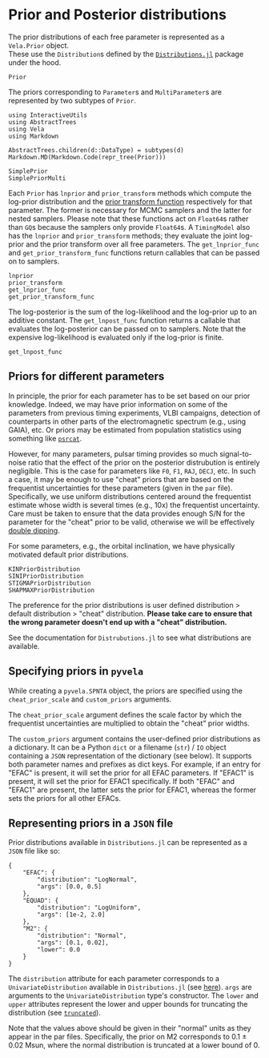 # Prior and Posterior distributions

The prior distributions of each free parameter is represented as a `Vela.Prior` object.  
These use the `Distribution`s defined by the [`Distributions.jl`](https://juliastats.org/Distributions.jl/) package
under the hood. 
```@docs
Prior
```

The priors corresponding to `Parameter`s and `MultiParameter`s are represented by two subtypes
of `Prior`.
```@eval
using InteractiveUtils
using AbstractTrees
using Vela
using Markdown

AbstractTrees.children(d::DataType) = subtypes(d)
Markdown.MD(Markdown.Code(repr_tree(Prior)))
```

```@docs
SimplePrior
SimplePriorMulti
```

Each `Prior` has `lnprior` and `prior_transform` methods which compute  the log-prior distribution 
and the [prior transform function](http://kylebarbary.com/nestle/prior.html) respectively
for that parameter. The former is necessary for MCMC samplers and the latter for nested samplers.
Please note that these functions act on `Float64`s rather than `GQ`s because the samplers 
only provide `Float64`s. A `TimingModel` also has the `lnprior` and `prior_transform` methods; they evaluate 
the joint log-prior and the prior transform over all free parameters. The `get_lnprior_func` and `get_prior_transform_func`
functions return callables that can be passed on to samplers.
```@docs
lnprior
prior_transform
get_lnprior_func
get_prior_transform_func
```

The log-posterior is the sum of the log-likelihood and the log-prior up to an additive 
constant. The `get_lnpost_func` function returns a callable that evaluates the log-posterior 
can be passed on to samplers. Note that the expensive log-likelihood is evaluated only if the 
log-prior is finite. 
```@docs
get_lnpost_func
```

## Priors for different parameters

In principle, the prior for each parameter has to be set based on our prior knowledge. Indeed,
we may have prior information on some of the parameters from previous timing experiments, VLBI 
campaigns, detection of counterparts in other parts of the electromagnetic spectrum (e.g., using GAIA),
etc. Or priors may be estimated from population statistics using something like 
[`psrcat`](https://www.atnf.csiro.au/research/pulsar/psrcat/).

However, for many parameters, pulsar timing provides so much signal-to-noise ratio that the effect of the prior
on the posterior distrubution is entirely negligible. This is the case for parameters like `F0`, `F1`, `RAJ`, `DECJ`,
etc. In such a case, it may be enough to use "cheat" priors that are based on the frequentist uncertainties for
these parameters (given in the `par` file). Specifically, we use uniform distributions centered around the frequentist
estimate whose width is several times (e.g., 10x) the frequentist uncertainty. Care must be taken to ensure that the
data provides enough S/N for the parameter for the "cheat" prior to be valid, otherwise we will be effectively 
[double dipping](https://en.wikipedia.org/wiki/Circular_analysis).

For some parameters, e.g., the orbital inclination, we have physically motivated default prior distributions.
```@docs
KINPriorDistribution
SINIPriorDistribution
STIGMAPriorDistribution
SHAPMAXPriorDistribution
```

The preference for the prior distributions is user defined distribution > default distribution > "cheat" distribution.
**Please take care to ensure that the wrong parameter doesn't end up with a "cheat" distribution.**

See the documentation for `Distrubutions.jl` to see what distributions are available.

## Specifying priors in `pyvela`

While creating a `pyvela.SPNTA` object, the priors are specified using the `cheat_prior_scale` and `custom_priors`
arguments. 

The `cheat_prior_scale` argument defines the scale factor by which the frequentist uncertainties are multiplied to 
obtain the "cheat" prior widths. 

The `custom_priors` argument contains the user-defined prior distributions as a dictionary. It can be a Python `dict` 
or a filename (`str`) / `IO` object containing a `JSON` representation of the dictionary (see below). It supports both parameter 
names and prefixes as dict keys.  For example, if an entry for "EFAC" is present, it will set the prior for all EFAC 
parameters. If "EFAC1" is present, it will set the prior for EFAC1 specifically. If both "EFAC" and "EFAC1" are present, 
the latter sets the prior for EFAC1, whereas the former sets the priors for all other EFACs. 

## Representing priors in a `JSON` file
Prior distributions available in `Distributions.jl` can be represented as a `JSON` file like so:
```
{
    "EFAC": {
        "distribution": "LogNormal",
        "args": [0.0, 0.5]
    },
    "EQUAD": {
        "distribution": "LogUniform",
        "args": [1e-2, 2.0]
    },
    "M2": {
        "distribution": "Normal",
        "args": [0.1, 0.02],
        "lower": 0.0
    }
}
```
The `distribution` attribute for each parameter corresponds to a `UnivariateDistribution` available in `Distributions.jl`
(see [here](https://juliastats.org/Distributions.jl/stable/univariate/)). `args` are arguments to the 
`UnivariateDistribution` type's constructor. The `lower` and `upper` attributes represent the lower and 
upper bounds for truncating the distribution (see [`truncated`](https://juliastats.org/Distributions.jl/stable/truncate/)).

Note that the values above should be given in their "normal" units as they appear in the par files. 
Specifically, the prior on M2 corresponds  to 0.1 ± 0.02 Msun, where the normal distribution is truncated 
at a lower bound of 0. 
